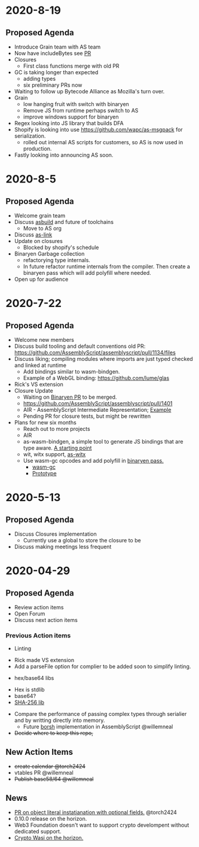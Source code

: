 # 2020-8-19

## Proposed Agenda 
* Introduce Grain team with AS team
* Now have includeBytes see [PR](https://github.com/willemneal/visitor-as/pull/6)
* Closures
  * First class functions merge with old PR
* GC is taking longer than expected
  * adding types
  * six preliminary PRs now
* Waiting to follow up Bytecode Alliance as Mozilla's turn over.
* Grain
  * low hanging fruit with switch with binaryen
  * Remove JS from runtime perhaps switch to AS
  * improve windows support for binaryen
* Regex looking into JS library that builds DFA
* Shopify is looking into use https://github.com/wapc/as-msgpack for serialization.
  * rolled out internal AS scripts for customers, so AS is now used in production.
* Fastly looking into announcing AS soon.

# 2020-8-5

## Proposed Agenda
* Welcome grain team
* Discuss [asbuild](https://github.com/willemneal/asbuild) and future of toolchains
  - Move to AS org
* Discuss [as-link](https://github.com/willemneal/as-link)
* Update on closures
  - Blocked by shopify's schedule
* Binaryen Garbage collection
  - refactorying type internals.
  - In future refactor runtime internals from the compiler. Then create a binaryen pass which will add polyfill where needed.
* Open up for audience
 
# 2020-7-22

## Proposed Agenda
* Welcome new members
* Discuss build tooling and default conventions old PR: https://github.com/AssemblyScript/assemblyscript/pull/1134/files
* Discuss liking; compiling modules where imports are just typed checked and linked at runtime
  - Add bindings similar to wasm-bindgen.
  - Example of a WebGL binding: https://github.com/lume/glas
* Rick's VS extension
* Closure Update
  - Waiting on [Binaryen PR](https://github.com/WebAssembly/binaryen/pull/2586) to be merged.
  - https://github.com/AssemblyScript/assemblyscript/pull/1401
  - AIR - AssemblyScript Intermediate Representation; [Example](https://github.com/AssemblyScript/assemblyscript/blob/air/src/air.ts)
  - Pending PR for closure tests, but might be rewritten
* Plans for new six months
  - Reach out to more projects
  - AIR
  - as-wasm-bindgen, a simple tool to generate JS bindings that are type aware. [A starting point](https://github.com/AssemblyScript/assemblyscript/blob/master/src/definitions.ts#L373)
  - wit, witx support, [as-witx](https://github.com/jedisct1/as-witx)
  - Use wasm-gc opcodes and add polyfill in [binaryen pass.](https://github.com/WebAssembly/binaryen/issues/2935)
    - [wasm-gc](https://github.com/WebAssembly/gc)
    - [Prototype](https://github.com/WebAssembly/gc/issues/81)


# 2020-5-13

## Proposed Agenda
 - Discuss Closures implementation
   - Currently use a global to store the closure to be 
 - Discuss making meetings less frequent


# 2020-04-29

## Proposed Agenda
* Review action items
* Open Forum
* Discuss next action items

### Previous Action items

* Linting
 - Rick made VS extension 
 - Add a parseFile option for complier to be added soon to simplify linting.
* hex/base64 libs
 - Hex is stdlib
 - base64?
 - [SHA-256 lib](https://github.com/ChainSafe/as-sha256)
* Compare the performance of passing complex types through serialier and by writting directly into memory.
  - Future [borsh](https://github.com/near/borsh) implementation in AssemblyScript @willemneal
* ~~Decide where to keep this repo,~~ 


## New Action Items
- ~~create calendar @torch2424~~
- vtables PR @willemneal
- ~~Publish base58/64 @willemneal~~


## News
- [PR on object literal instatianation with optional fields.](https://github.com/AssemblyScript/assemblyscript/pull/1229) @torch2424 
- 0.10.0 release on the horizon.
- Web3 Foundation doesn't want to support crypto develompent without dedicated support.
- [Crypto Wasi on the horizon.](https://github.com/WebAssembly/WASI-crypto)
